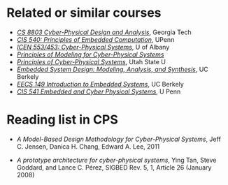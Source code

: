 # Related or similar courses

* [*CS 8803 Cyber-Physical Design and Analysis*](http://www.feron.org/Eric/OMSCS-CyberPhysicalSystems/page.html), Georgia Tech
* [*CIS 540: Principles of Embedded Computation*](https://www.seas.upenn.edu/~cis540/), UPenn
* [*ICEN 553/453: Cyber-Physical Systems*](https://www.albany.edu/faculty/dsaha/teach/2018Fall_CEN553/2018Fall_CEN553.html), U of Albany
* [*Principles of Modeling for Cyber-Physical Systems*](https://linklab-uva.github.io/modeling_cps/)
* [*Principles of Cyber-Physical Systems*](https://engineering.usu.edu/ece/news/main-feed/2017/principles-cyber-physical-systems.pdf), Utah State U
* [*Embedded System Design: Modeling, Analysis, and Synthesis*](https://bcourses.berkeley.edu/courses/1297954), UC Berkely
* [*EECS 149 Introduction to Embedded Systems*](https://ptolemy.berkeley.edu/projects/chess/eecs149/index.html), UC Berkely
* [*CIS 541 Embedded and Cyber Physical Systems*](https://www.seas.upenn.edu/~lee/10cis541/), U Penn

# Reading list in CPS

* *A Model-Based Design Methodology for Cyber-Physical Systems*, Jeff C. Jensen, Danica H. Chang, Edward A. Lee, 2011

* *A prototype architecture for cyber-physical systems*, Ying Tan, Steve Goddard, and Lance C. Pérez, SIGBED Rev. 5, 1, Article 26 (January 2008)



